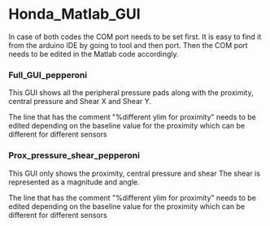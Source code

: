 # Honda_Matlab_GUI

In case of both codes the COM port needs to be set first.
It is easy to find it from the arduino IDE by going to tool and then port.
Then the COM port needs to be edited in the Matlab code accordingly.

### Full_GUI_pepperoni

This GUI shows all the peripheral pressure pads along with the proximity, central pressure and Shear X and Shear Y.

The line that has the comment "%different ylim for proximity" needs to be edited depending on the baseline value for the proximity which can be different for different sensors

### Prox_pressure_shear_pepperoni

This GUI only shows the proximity, central pressure and shear
The shear is represented as a magnitude and angle.

The line that has the comment "%different ylim for proximity" needs to be edited depending on the baseline value for the proximity which can be different for different sensors
